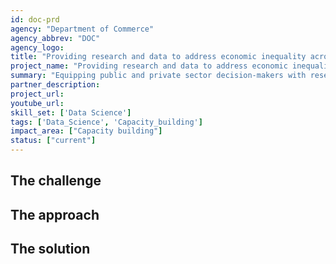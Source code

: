 ```yaml
---
id: doc-prd
agency: "Department of Commerce"
agency_abbrev: "DOC"
agency_logo: 
title: "Providing research and data to address economic inequality across different regions and geographies"
project_name: "Providing research and data to address economic inequality across different regions and geographies"
summary: "Equipping public and private sector decision-makers with research and data tools to address entrenched and growing geographic inequality and better meet the economic needs of those they serve as part of the Office of the Under Secretary for Economic Affairs (OUSEA)’s Regional Economic Research Initiative."
partner_description: 
project_url: 
youtube_url: 
skill_set: ['Data Science']
tags: ['Data_Science', 'Capacity_building']
impact_area: ["Capacity building"]
status: ["current"]
---
```


## The challenge

## The approach

## The solution 
